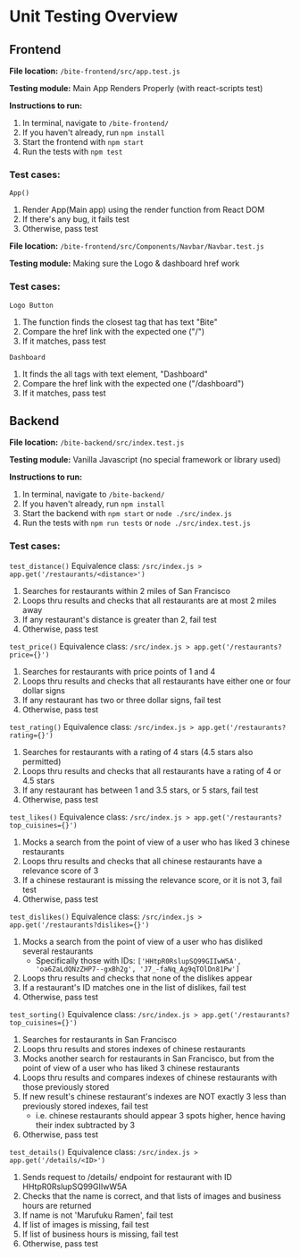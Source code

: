# Unit Testing Overview

## Frontend
**File location:** `/bite-frontend/src/app.test.js`

**Testing module:** Main App Renders Properly (with react-scripts test)

**Instructions to run:**
1. In terminal, navigate to `/bite-frontend/`
2. If you haven't already, run `npm install`
3. Start the frontend with `npm start`
4. Run the tests with `npm test`

### Test cases:
`App()`
1. Render App(Main app) using the render function from React DOM 
3. If there's any bug, it fails test
4. Otherwise, pass test


**File location:** `/bite-frontend/src/Components/Navbar/Navbar.test.js`

**Testing module:** Making sure the Logo & dashboard href work

### Test cases:
`Logo Button`
1. The function finds the closest <a> tag that has text "Bite"  
3. Compare the href link with the expected one ("/")
4. If it matches, pass test

`Dashboard`
1. It finds the all tags with text element, "Dashboard"  
3. Compare the href link with the expected one ("/dashboard")
4. If it matches, pass test


## Backend
**File location:** `/bite-backend/src/index.test.js`

**Testing module:** Vanilla Javascript (no special framework or library used)

**Instructions to run:**
1. In terminal, navigate to `/bite-backend/`
2. If you haven't already, run `npm install`
3. Start the backend with `npm start` or `node ./src/index.js`
4. Run the tests with `npm run tests` or `node ./src/index.test.js`

### Test cases:
`test_distance()`
Equivalence class: `/src/index.js > app.get('/restaurants/<distance>')`
1. Searches for restaurants within 2 miles of San Francisco
2. Loops thru results and checks that all restaurants are at most 2 miles away
3. If any restaurant's distance is greater than 2, fail test
4. Otherwise, pass test

`test_price()`
Equivalence class: `/src/index.js > app.get('/restaurants?price={}')`
1. Searches for restaurants with price points of 1 and 4
2. Loops thru results and checks that all restaurants have either one or four dollar signs
3. If any restaurant has two or three dollar signs, fail test
4. Otherwise, pass test

`test_rating()`
Equivalence class: `/src/index.js > app.get('/restaurants?rating={}')`
1. Searches for restaurants with a rating of 4 stars (4.5 stars also permitted)
2. Loops thru results and checks that all restaurants have a rating of 4 or 4.5 stars
3. If any restaurant has between 1 and 3.5 stars, or 5 stars, fail test
4. Otherwise, pass test

`test_likes()`
Equivalence class: `/src/index.js > app.get('/restaurants?top_cuisines={}')`
1. Mocks a search from the point of view of a user who has liked 3 chinese restaurants
2. Loops thru results and checks that all chinese restaurants have a relevance score of 3
3. If a chinese restaurant is missing the relevance score, or it is not 3, fail test
4. Otherwise, pass test

`test_dislikes()`
Equivalence class: `/src/index.js > app.get('/restaurants?dislikes={}')`
1. Mocks a search from the point of view of a user who has disliked several restaurants
   - Specifically those with IDs: `['HHtpR0RslupSQ99GIIwW5A', 'oa6ZaLdQNzZHP7--gxBh2g', 'J7_-faNq_Ag9qTOlDn81Pw']`
2. Loops thru results and checks that none of the dislikes appear
3. If a restaurant's ID matches one in the list of dislikes, fail test
4. Otherwise, pass test

`test_sorting()`
Equivalence class: `/src/index.js > app.get('/restaurants?top_cuisines={}')`
1. Searches for restaurants in San Francisco
2. Loops thru results and stores indexes of chinese restaurants
3. Mocks another search for restaurants in San Francisco, but from the point of view of a user who has liked 3 chinese restaurants
4. Loops thru results and compares indexes of chinese restaurants with those previously stored
5. If new result's chinese restaurant's indexes are NOT exactly 3 less than previously stored indexes, fail test
   - i.e. chinese restaurants should appear 3 spots higher, hence having their index subtracted by 3
7. Otherwise, pass test

`test_details()`
Equivalence class: `/src/index.js > app.get('/details/<ID>')`
1. Sends request to /details/ endpoint for restaurant with ID HHtpR0RslupSQ99GIIwW5A
2. Checks that the name is correct, and that lists of images and business hours are returned
3. If name is not 'Marufuku Ramen', fail test
4. If list of images is missing, fail test
5. If list of business hours is missing, fail test
6. Otherwise, pass test
